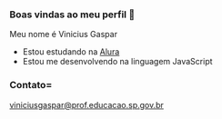 ### Boas vindas ao meu perfil 💙

Meu nome é Vinicius Gaspar

- Estou estudando na [Alura](https://www.alura.com.br/)
- Estou me desenvolvendo na linguagem JavaScript

### Contato=
viniciusgaspar@prof.educacao.sp.gov.br
